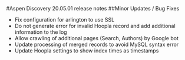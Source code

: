 #Aspen Discovery 20.05.01 release notes
##Minor Updates / Bug Fixes
- Fix configuration for arlington to use SSL
- Do not generate error for invalid Hoopla record and add additional information to the log
- Allow crawling of additional pages (Search, Authors) by Google bot
- Update processing of merged records to avoid MySQL syntax error
- Update Hoopla settings to show index times as timestamps
